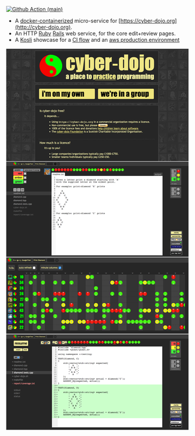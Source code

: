 [![Github Action (main)](https://github.com/cyber-dojo/web/actions/workflows/main.yml/badge.svg)](https://github.com/cyber-dojo/web/actions)

- A [docker-containerized](https://hub.docker.com/r/cyberdojo/web/tags) micro-service for [https://cyber-dojo.org](http://cyber-dojo.org).
- An HTTP [Ruby](https://www.ruby-lang.org) [Rails](https://rubyonrails.org/) web service, for the core edit+review pages.
- A [Kosli](https://www.kosli.com/) showcase for a [CI flow](https://app.kosli.com/cyber-dojo/flows/web/artifacts/) and an [aws production environment](https://app.kosli.com/cyber-dojo/environments/aws-prod/snapshots/)


![cyber-dojo.org home page](https://github.com/cyber-dojo/cyber-dojo/blob/master/shared/home_page_snapshot.png)
